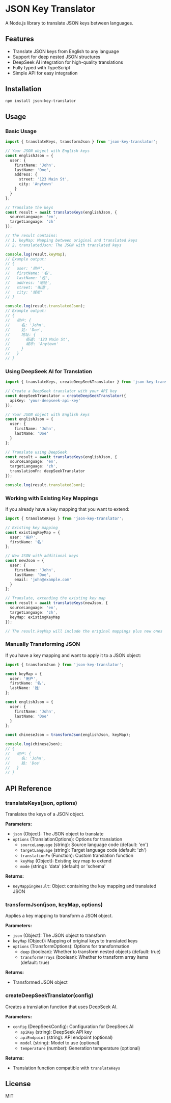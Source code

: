# JSON Key Translator

A Node.js library to translate JSON keys between languages.

## Features

- Translate JSON keys from English to any language
- Support for deep nested JSON structures
- DeepSeek AI integration for high-quality translations
- Fully typed with TypeScript
- Simple API for easy integration

## Installation

```bash
npm install json-key-translator
```

## Usage

### Basic Usage

```typescript
import { translateKeys, transformJson } from 'json-key-translator';

// Your JSON object with English keys
const englishJson = {
  user: {
    firstName: 'John',
    lastName: 'Doe',
    address: {
      street: '123 Main St',
      city: 'Anytown'
    }
  }
};

// Translate the keys
const result = await translateKeys(englishJson, {
  sourceLanguage: 'en',
  targetLanguage: 'zh'
});

// The result contains:
// 1. keyMap: Mapping between original and translated keys
// 2. translatedJson: The JSON with translated keys

console.log(result.keyMap);
// Example output:
// {
//   user: '用户',
//   firstName: '名',
//   lastName: '姓',
//   address: '地址',
//   street: '街道',
//   city: '城市'
// }

console.log(result.translatedJson);
// Example output:
// {
//   用户: {
//     名: 'John',
//     姓: 'Doe',
//     地址: {
//       街道: '123 Main St',
//       城市: 'Anytown'
//     }
//   }
// }
```

### Using DeepSeek AI for Translation

```typescript
import { translateKeys, createDeepSeekTranslator } from 'json-key-translator';

// Create a DeepSeek translator with your API key
const deepSeekTranslator = createDeepSeekTranslator({
  apiKey: 'your-deepseek-api-key'
});

// Your JSON object with English keys
const englishJson = {
  user: {
    firstName: 'John',
    lastName: 'Doe'
  }
};

// Translate using DeepSeek
const result = await translateKeys(englishJson, {
  sourceLanguage: 'en',
  targetLanguage: 'zh',
  translationFn: deepSeekTranslator
});

console.log(result.translatedJson);
```

### Working with Existing Key Mappings

If you already have a key mapping that you want to extend:

```typescript
import { translateKeys } from 'json-key-translator';

// Existing key mapping
const existingKeyMap = {
  user: '用户',
  firstName: '名'
};

// New JSON with additional keys
const newJson = {
  user: {
    firstName: 'John',
    lastName: 'Doe',
    email: 'john@example.com'
  }
};

// Translate, extending the existing key map
const result = await translateKeys(newJson, {
  sourceLanguage: 'en',
  targetLanguage: 'zh',
  keyMap: existingKeyMap
});

// The result.keyMap will include the original mappings plus new ones
```

### Manually Transforming JSON

If you have a key mapping and want to apply it to a JSON object:

```typescript
import { transformJson } from 'json-key-translator';

const keyMap = {
  user: '用户',
  firstName: '名',
  lastName: '姓'
};

const englishJson = {
  user: {
    firstName: 'John',
    lastName: 'Doe'
  }
};

const chineseJson = transformJson(englishJson, keyMap);

console.log(chineseJson);
// {
//   用户: {
//     名: 'John',
//     姓: 'Doe'
//   }
// }
```

## API Reference

### translateKeys(json, options)

Translates the keys of a JSON object.

**Parameters:**

- `json` (Object): The JSON object to translate
- `options` (TranslationOptions): Options for translation
  - `sourceLanguage` (string): Source language code (default: 'en')
  - `targetLanguage` (string): Target language code (default: 'zh')
  - `translationFn` (Function): Custom translation function
  - `keyMap` (Object): Existing key map to extend
  - `mode` (string): 'data' (default) or 'schema'

**Returns:**

- `KeyMappingResult`: Object containing the key mapping and translated JSON

### transformJson(json, keyMap, options)

Applies a key mapping to transform a JSON object.

**Parameters:**

- `json` (Object): The JSON object to transform
- `keyMap` (Object): Mapping of original keys to translated keys
- `options` (TransformOptions): Options for transformation
  - `deep` (boolean): Whether to transform nested objects (default: true)
  - `transformArrays` (boolean): Whether to transform array items (default: true)

**Returns:**

- Transformed JSON object

### createDeepSeekTranslator(config)

Creates a translation function that uses DeepSeek AI.

**Parameters:**

- `config` (DeepSeekConfig): Configuration for DeepSeek AI
  - `apiKey` (string): DeepSeek API key
  - `apiEndpoint` (string): API endpoint (optional)
  - `model` (string): Model to use (optional)
  - `temperature` (number): Generation temperature (optional)

**Returns:**

- Translation function compatible with `translateKeys`

## License

MIT 
